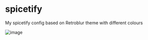 # spicetify
My spicetify config based on Retroblur theme with different colours

![image](https://github.com/momcilovicluka/spicetify/assets/68912857/a7419dc1-ebaf-4f65-a824-32837197081d)
